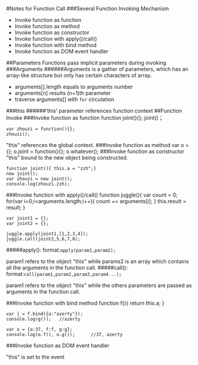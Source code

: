 #Notes for Function Call
###Several Function Invoking Mechanism
* Invoke function as function
* Invoke function as method
* Invoke function as constructor
* Invoke function with apply()/call()
* Invoke function with bind method
* Invoke function as DOM event handler

##Parameters
Functions pass implicit parameters during invoking
###Arguments
######Arguments is a gather of parameters, which has an array-like structure but only has certain characters of array.

* arguments[].length equals to arguments number
* arguments[n] results (n+1)th parameter
* traverse arguments[] with `for` circulation 

###this
######‘this’ parameter references function context 
##Function Invoke
###Invoke function as function
	function joint(){};
	joint()；

	var zhouzi = function(){};
	zhouzi();

"this" references the global context.
###Invoke function as method
	var o = {};
	o.joint = function(){};
	o.whatever();
###Invoke function as constructor
"this" bound to the new object being constructed.


	function joint(){ this.a = "zzh";}
	new joint();
	var zhouzi = new joint();
	console.log(zhouzi.zzh);
###Invoke function with apply()/call()
	function juggle(){
		var count = 0;
		for(var i=0;i<arguments.length;i++){
			count += arguments[i];
		}
		this.result = result;
	}
	
	var joint1 = {};
	var joint2 = {};
	
	juggle.apply(joint1,[1,2,3,4]);
	juggle.call(joint2,5,6,7,8);

#####apply():
format:`apply(param1,param2);`


param1 refers to the object "this" while params2 is an array which contains all the arguments in the function call.
#####call():
format:`call(param1,param2,param3,param4...);`

param1 refers to the object "this" while the others parameters are passed as arguments in the function call.

###Invoke function with bind method
	function f(){
		return this.a;
	}
	
	var j = f.bind({a:"azerty"});
	console.log(g());	//azerty
	
	var o = {a:37, f:f, g:g};
	console.log(o.f(), o.g());		//37, azerty
	
###Invoke function as DOM event handler
	

"this" is set to the event 